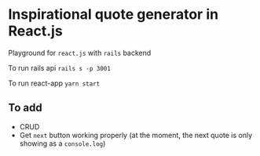 # Inspirational quote generator in React.js

Playground for `react.js` with `rails` backend

To run rails api `rails s -p 3001`

To run react-app `yarn start`

## To add
- CRUD
- Get `next` button working properly (at the moment, the next quote is only showing as a `console.log`)
